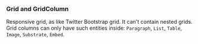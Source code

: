 ### Grid and GridColumn

Responsive grid, as like Twitter Bootstrap grid. It can't contain nested grids.
Grid columns can only have such entities inside: `Paragraph`, `List`, `Table`, `Image`, `Substrate`, `Embed`.
